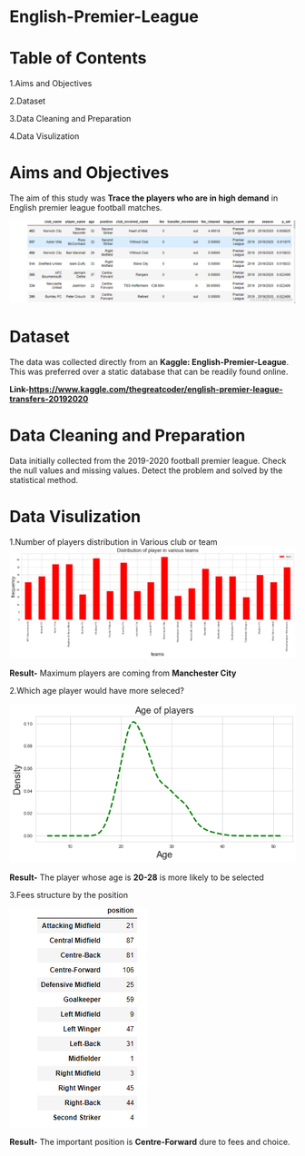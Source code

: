 # English-Premier-League

# Table of Contents
1.Aims and Objectives

2.Dataset

3.Data Cleaning and Preparation

4.Data Visulization

# Aims and Objectives
The aim of this study was **Trace the players who are in high demand** in English premier league football matches.

![](https://github.com/ShivamGuptadata/English-Premier-League/blob/main/epl.png)

# Dataset
The data was collected directly from an **Kaggle: English-Premier-League**. This was preferred over a static database that can be readily found online.

**Link-https://www.kaggle.com/thegreatcoder/english-premier-league-transfers-20192020**

# Data Cleaning and Preparation
Data initially collected from the 2019-2020 football premier league. Check the null values and missing values. Detect the problem and solved by the statistical method.

# Data Visulization

1.Number of players distribution in Various club or team
![](https://github.com/ShivamGuptadata/English-Premier-League/blob/main/pic1.png)

**Result-** Maximum players are coming from **Manchester City**

2.Which age player would have more seleced?

![](https://github.com/ShivamGuptadata/English-Premier-League/blob/main/pic2.png)

**Result-** The player whose age is **20-28** is more likely to be selected 

3.Fees structure by the position

![](https://github.com/ShivamGuptadata/English-Premier-League/blob/main/pic3.png)

**Result-** The important position is **Centre-Forward** dure to fees and choice.

